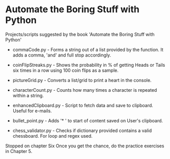 # Automate the Boring Stuff with Python

Projects/scripts suggested by the book 'Automate the Boring Stuff with Python'


* commaCode.py - Forms a string out of a list provided by the function. It adds a comma, 'and' and full stop accordingly.

* coinFlipStreaks.py - Shows the probability in % of getting Heads or Tails six times in a row using 100 coin flips as a sample.

* pictureGrid.py - Converts a list/grid to print a heart in the console.

* characterCount.py - Counts how many times a character is repeated within a string.

* enhancedClipboard.py - Script to fetch data and save to clipboard. Useful for e-mails.

* bullet_point.py - Adds '* ' to start of content saved on User's clipboard.

* chess_validator.py - Checks if dictionary provided contains a valid chessboard. For loop and regex used.





Stopped on chapter Six
Once you get the chance, do the practice exercises in Chapter 5.
